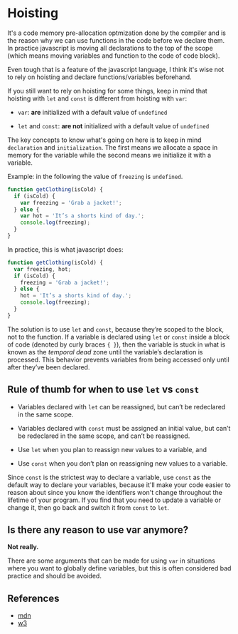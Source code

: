 # Hoisting

It's a code memory pre-allocation optmization done by the compiler and is the
reason why we can use functions in the code before we declare them.
In practice javascript is moving all declarations to the top of the scope
(which means moving variables and function to the code of code block).

Even tough that is a feature of the javascript language, I think it's wise not
to rely on hoisting and declare functions/variables beforehand.

If you still want to rely on hoisting for some things, keep in mind that hoisting
with `let` and `const` is different from hoisting with `var`:

- `var`: **are** initialized with a default value of `undefined`

- `let` and `const`: **are not** initialized with a default value of `undefined`

The key concepts to know what's going on here is to keep in mind `declaration`
and `initialization`. The first means we allocate a space in memory for the
variable while the second means we initialize it with a variable.

Example: in the following the value of `freezing` is `undefined`.

```js
function getClothing(isCold) {
  if (isCold) {
    var freezing = 'Grab a jacket!';
  } else {
    var hot = 'It’s a shorts kind of day.';
    console.log(freezing);
  }
}
```

In practice, this is what javascript does:

```js
function getClothing(isCold) {
  var freezing, hot;
  if (isCold) {
    freezing = 'Grab a jacket!';
  } else {
    hot = 'It’s a shorts kind of day.';
    console.log(freezing);
  }
}
```

The solution is to use `let` and `const`, because they’re scoped to the block,
not to the function. If a variable is declared using `let` or `const` inside a block
of code (denoted by curly braces `{ }`), then the variable is stuck in what is
known as the **temporal* dead* zone until the variable’s declaration is processed.
This behavior prevents variables from being accessed only until after they’ve
been declared.

## Rule of thumb for when to use `let` vs `const`

- Variables declared with `let` can be reassigned, but can’t be redeclared in
  the same scope.
- Variables declared with `const` must be assigned an initial value, but can’t
  be redeclared in the same scope, and can’t be reassigned.

- Use `let` when you plan to reassign new values to a variable, and
- Use `const` when you don’t plan on reassigning new values to a variable.

Since `const` is the strictest way to declare a variable, use `const` as the
default way to declare your variables, because it'll make your code easier to
reason about since you know the identifiers won't change throughout the lifetime
of your program. If you find that you need to update a variable or change it,
then go back and switch it from `const` to `let`.

## Is there any reason to use var anymore?

**Not really.**

There are some arguments that can be made for using `var` in situations where you
want to globally define variables, but this is often considered bad practice
and should be avoided.

## References

- [mdn](https://developer.mozilla.org/en-US/docs/Glossary/Hoisting)
- [w3](https://www.w3schools.com/js/js_hoisting.asp)
